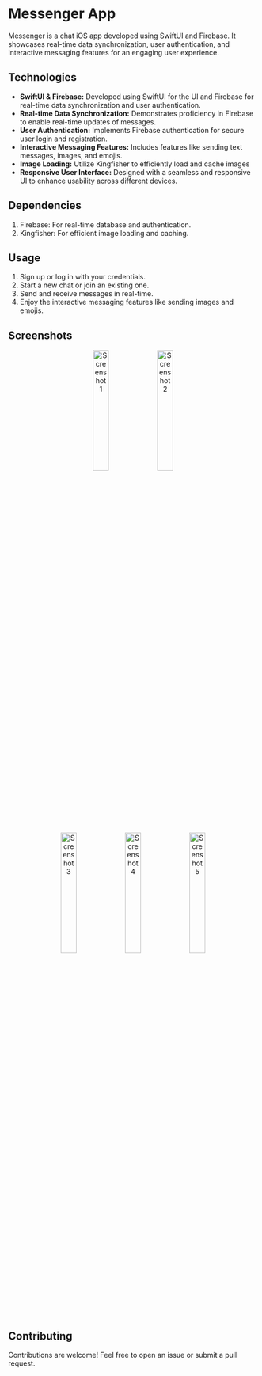 # Messenger App

Messenger is a chat iOS app developed using SwiftUI and Firebase. It showcases real-time data synchronization, user authentication, and interactive messaging features for an engaging user experience.

## Technologies

- **SwiftUI & Firebase:** Developed using SwiftUI for the UI and Firebase for real-time data synchronization and user authentication.
- **Real-time Data Synchronization:** Demonstrates proficiency in Firebase to enable real-time updates of messages.
- **User Authentication:** Implements Firebase authentication for secure user login and registration.
- **Interactive Messaging Features:** Includes features like sending text messages, images, and emojis.
- **Image Loading:** Utilize Kingfisher to efficiently load and cache images
- **Responsive User Interface:** Designed with a seamless and responsive UI to enhance usability across different devices.

## Dependencies

1. Firebase: For real-time database and authentication.
2. Kingfisher: For efficient image loading and caching.

## Usage

1. Sign up or log in with your credentials.
2. Start a new chat or join an existing one.
3. Send and receive messages in real-time.
4. Enjoy the interactive messaging features like sending images and emojis.


## Screenshots

<div align="center">
  <img src="https://github.com/sashaTe/MessengerApp/assets/116722794/4af02bb0-6d00-45c1-925d-53b00d9c1fe1.png" alt="Screenshot 1" width="25%">
  <img src="https://github.com/sashaTe/MessengerApp/assets/116722794/51cf9e4e-ec1e-41a9-b38f-9f9883118b3a.png" alt="Screenshot 2" width="25%">
</div>

<div align="center">
  <img src="https://github.com/sashaTe/MessengerApp/assets/116722794/45bbe584-8d33-4a6f-b0d6-1a95a49b9352.png" alt="Screenshot 3" width="25%">
  <img src="https://github.com/sashaTe/MessengerApp/assets/116722794/8f2946b8-ee41-449d-9f46-2e97b8aaee0f.png" alt="Screenshot 4" width="25%">
  <img src="https://github.com/sashaTe/MessengerApp/assets/116722794/d295e6f0-98c9-417a-8172-a4dc1b8e07bf.png" alt="Screenshot 5" width="25%">
</div>

## Contributing

Contributions are welcome! Feel free to open an issue or submit a pull request.

